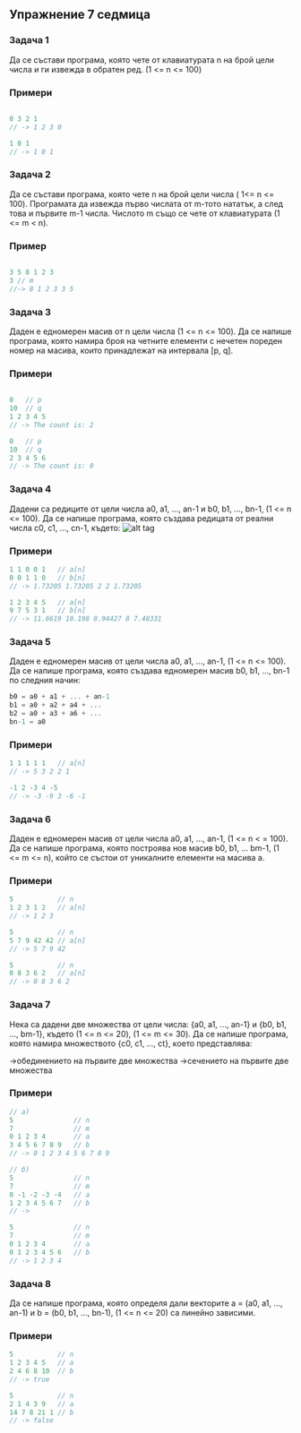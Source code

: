 ## Упражнение 7 седмица ##

### Задача 1 ###

Да се състави програма, която чете от клавиатурата n на брой цели числа и ги извежда в обратен ред. (1 <= n <= 100)

### Примери ###

```c++

0 3 2 1
// -> 1 2 3 0

1 0 1 
// -> 1 0 1

```

### Задача 2 ###

Да се състави програма, която чете n на брой цели числа ( 1<= n <= 100). Програмата да извежда първо числата от m-тото нататък, а след това и първите m-1 числа. Числото m също се чете от клавиатурата (1 <= m < n).

### Пример  
```c++

3 5 8 1 2 3 
3 // m
//-> 8 1 2 3 3 5 

```

### Задача 3 ###

Даден е едномерен масив от n цели числа (1 <= n <= 100). Да се напише програма, която намира броя на четните елементи с нечетен пореден номер на масива, които принадлежат на интервала [p, q].

### Примери 

```c++

0   // p
10  // q
1 2 3 4 5
// -> The count is: 2

0   // p
10  // q
2 3 4 5 6
// -> The count is: 0

```

### Задача 4 ###

Дадени са редиците от цели числа a0, a1, ..., an-1 и b0, b1, ..., bn-1, (1 <= n <= 100). Да се напише програма, която създава редицата от реални числа c0, c1, ..., cn-1, където:
![alt tag](https://camo.githubusercontent.com/e15cb25b3b70c01b19ce6e10281fb946b825860f/687474703a2f2f696d6733332e696d616765736861636b2e75732f696d6733332f383638372f6675646e2e706e67)

### Примери ### 

```c++
1 1 0 0 1   // a[n]
0 0 1 1 0   // b[n]
// -> 1.73205 1.73205 2 2 1.73205

1 2 3 4 5   // a[n]
9 7 5 3 1   // b[n]
// -> 11.6619 10.198 8.94427 8 7.48331
```

### Задача 5 ###

Даден е едномерен масив от цели числа a0, a1, ..., an-1, (1 <= n <= 100). Да се напише програма, която създава едномерен масив b0, b1, ..., bn-1 по следния начин:

```c++
b0 = a0 + a1 + ... + an-1
b1 = a0 + a2 + a4 + ...
b2 = a0 + a3 + a6 + ...
bn-1 = a0
```

### Примери ### 

```c++
1 1 1 1 1   // a[n]
// -> 5 3 2 2 1

-1 2 -3 4 -5
// -> -3 -9 3 -6 -1
```

### Задача 6 ###

Даден е едномерен масив от цели числа a0, a1, ..., an-1, (1 <= n < = 100). Да се напише програма, която построява нов масив b0, b1, ... bm-1, (1 <= m <= n), който се състои от уникалните елементи на масива a.

### Примери ### 

```c++
5           // n
1 2 3 1 2   // a[n]
// -> 1 2 3

5           // n
5 7 9 42 42 // a[n]
// -> 5 7 9 42

5           // n
0 8 3 6 2   // a[n]
// -> 0 8 3 6 2
```

### Задача 7 ###

Нека са дадени две множества от цели числа: {a0, a1, ..., an-1} и {b0, b1, ..., bm-1}, където (1 <= n <= 20), (1 <= m <= 30). Да се напише програма, която намира множеството {c0, c1, ..., ct}, което представлява:

->обединението на първите две множества
->сечението на първите две множества

### Примери ### 

```c++
// a)
5               // n
7               // m
0 1 2 3 4       // a
3 4 5 6 7 8 9   // b
// -> 0 1 2 3 4 5 6 7 8 9

// б)
5               // n
7               // m
0 -1 -2 -3 -4   // a
1 2 3 4 5 6 7   // b
// ->

5               // n
7               // m
0 1 2 3 4       // a
0 1 2 3 4 5 6   // b
// -> 1 2 3 4
```

### Задача 8 ###

Да се напише програма, която определя дали векторите a = (a0, a1, ..., an-1) и b = (b0, b1, ..., bn-1), (1 <= n <= 20) са линейно зависими.

### Примери ### 

```c++
5           // n
1 2 3 4 5   // a
2 4 6 8 10  // b
// -> true

5           // n
2 1 4 3 9   // a
14 7 8 21 1 // b
// -> false
```
